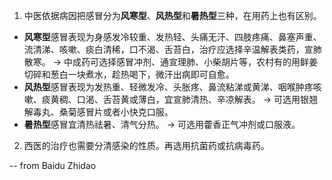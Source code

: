 
1. 中医依据病因把感冒分为**风寒型**、**风热型**和**暑热型**三种，在用药上也有区别。
- **风寒型**感冒表现为身感发冷较重、发热轻、头痛无汗、四肢疼痛、鼻塞声重、流清涕、咳嗽、痰白清稀，口不渴、舌苔白，治疗应选择辛温解表类药，宣肺散寒。 -> 中成药可选择感冒冲剂、通宣理肺、小柴胡片等，农村有的用鲜姜切碎和葱白一块煮水，趁热喝下，微汗出病即可自愈。
- **风热型**感冒表现为发热重、轻微发冷、头胀疼、鼻流粘涕或黄涕、咽喉肿疼咳嗽、痰黄稠、口渴、舌苔黄或薄白，宜宣肺清热、辛凉解表。 -> 可选用银翘解毒丸、桑菊感冒片或者小快克口服。
- **暑热型**感冒宜清热祛暑、清气分热。 -> 可选用藿香正气冲剂或口服液。
2. 西医的治疗也需要分清感染的性质。再选用抗菌药或抗病毒药。

-- from Baidu Zhidao
